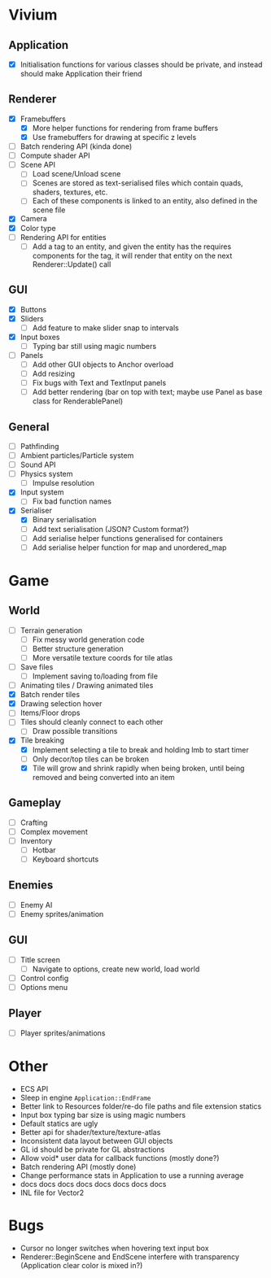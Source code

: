 # Vivium
## Application
- [x] Initialisation functions for various classes should be private, and instead should make Application their friend

## Renderer
- [x] Framebuffers
    - [x] More helper functions for rendering from frame buffers
    - [x] Use framebuffers for drawing at specific z levels
- [ ] Batch rendering API (kinda done)
- [ ] Compute shader API
- [ ] Scene API
    - [ ] Load scene/Unload scene
    - [ ] Scenes are stored as text-serialised files which contain quads, shaders, textures, etc.
    - [ ] Each of these components is linked to an entity, also defined in the scene file
- [x] Camera
- [x] Color type
- [ ] Rendering API for entities
    - [ ] Add a tag to an entity, and given the entity has the requires components for the tag, it will render that entity on the next Renderer::Update() call

## GUI
- [x] Buttons
- [x] Sliders
    - [ ] Add feature to make slider snap to intervals
- [x] Input boxes
    - [ ] Typing bar still using magic numbers
- [ ] Panels
    - [ ] Add other GUI objects to Anchor overload
    - [ ] Add resizing
    - [ ] Fix bugs with Text and TextInput panels
    - [ ] Add better rendering (bar on top with text; maybe use Panel as base class for RenderablePanel)

## General
- [ ] Pathfinding
- [ ] Ambient particles/Particle system
- [ ] Sound API
- [ ] Physics system
    - [ ] Impulse resolution
- [x] Input system
    - [ ] Fix bad function names
- [x] Serialiser
    - [x] Binary serialisation
    - [ ] Add text serialisation (JSON? Custom format?)
    - [ ] Add serialise helper functions generalised for containers
    - [ ] Add serialise helper function for map and unordered_map

# Game
## World
- [ ] Terrain generation
    - [ ] Fix messy world generation code
    - [ ] Better structure generation
    - [ ] More versatile texture coords for tile atlas
- [ ] Save files
    - [ ] Implement saving to/loading from file
- [ ] Animating tiles / Drawing animated tiles
- [x] Batch render tiles
- [x] Drawing selection hover
- [ ] Items/Floor drops
- [ ] Tiles should cleanly connect to each other
    - [ ] Draw possible transitions
- [x] Tile breaking
    - [x] Implement selecting a tile to break and holding lmb to start timer
    - [ ] Only decor/top tiles can be broken
    - [x] Tile will grow and shrink rapidly when being broken, until being removed and being converted into an item

## Gameplay
- [ ] Crafting
- [ ] Complex movement
- [ ] Inventory
    - [ ] Hotbar
    - [ ] Keyboard shortcuts

## Enemies
- [ ] Enemy AI
- [ ] Enemy sprites/animation

## GUI
- [ ] Title screen
    - [ ] Navigate to options, create new world, load world
- [ ] Control config
- [ ] Options menu

## Player
- [ ] Player sprites/animations

# Other
- ECS API
- Sleep in engine `Application::EndFrame`
- Better link to Resources folder/re-do file paths and file extension statics
- Input box typing bar size is using magic numbers
- Default statics are ugly
- Better api for shader/texture/texture-atlas
- Inconsistent data layout between GUI objects
- GL id should be private for GL abstractions
- Allow void* user data for callback functions (mostly done?)
- Batch rendering API (mostly done)
- Change performance stats in Application to use a running average
- docs docs docs docs docs docs docs docs
- INL file for Vector2

# Bugs
- Cursor no longer switches when hovering text input box
- Renderer::BeginScene and EndScene interfere with transparency (Application clear color is mixed in?)